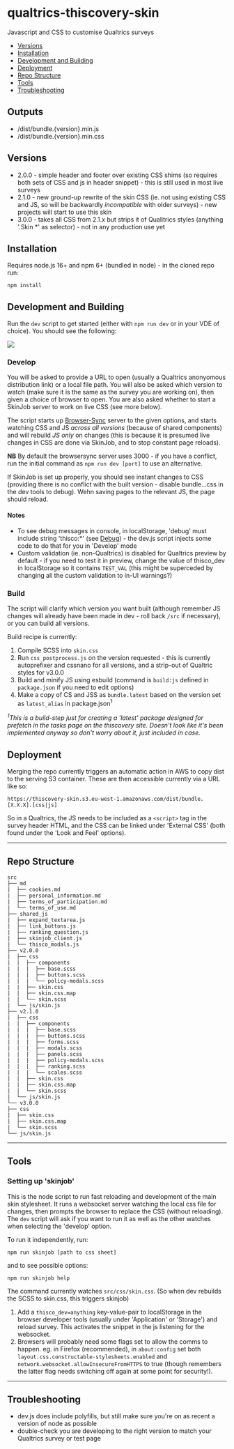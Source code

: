 # qualtrics-thiscovery-skin
Javascript and CSS to customise Qualtrics surveys

- [Versions](#versions)
- [Installation](#installation)
- [Development and Building](#development-and-building)
- [Deployment](#deployment)
- [Repo Structure](#repo-structure)
- [Tools](#tools)
- [Troubleshooting](#troubleshooting)

## Outputs

- /dist/bundle.{version}.min.js
- /dist/bundle.{version}.min.css

## Versions

- 2.0.0 - simple header and footer over existing CSS shims (so requires both sets of CSS and js in header snippet) - this is still used in most live surveys
- 2.1.0 - new ground-up rewrite of the skin CSS (ie. not using existing CSS and JS, so will be backwardly _incompatible_ with older surveys) - new projects will start to use this skin
- 3.0.0 - takes all CSS from 2.1.x but strips it of Qualitrics styles (anything '.Skin *' as selector) - not in any production use yet

## Installation

Requires node.js 16+ and npm 6+ (bundled in node) - in the cloned repo run:

```npm install ```

## Development and Building

Run the `dev` script to get started (either with `npm run dev` or in your VDE of choice). You should see the following:

   ![](./dev_script_options.png)

### Develop

You will be asked to provide a URL to open (usually a Qualtrics anonyomous distribution link) or a local file path.  You will also be asked which version to watch (make sure it is the same as the survey you are working on), then given a choice of browser to open.  You are also asked whether to start a SkinJob server to work on live CSS (see more below).

The script starts up [Browser-Sync](https://browsersync.io/) server to the given options, and starts watching CSS and JS _across all versions_ (because of shared components) and will rebuild _JS only_ on changes (this is because it is presumed live changes in CSS are done via SkinJob, and to stop constant page reloads).

**NB** By default the browsersync server uses 3000 - if you have a conflict, run the initial command as `npm run dev [port]` to use an alternative.

If SkinJob is set up properly, you should see instant changes to CSS (providing there is no conflict with the built version - disable bundle...css in the dev tools to debug). Wehn saving pages to the relevant JS, the page should reload.

#### Notes

- To see debug messages in console, in localStorage, 'debug' must include string 'thisco:*' (see [Debug](https://www.npmjs.com/package/debug)) - the dev.js script injects some code to do that for you in 'Develop' mode
- Custom validation (ie. non-Qualtrics) is disabled for Qualtrics preview by default - if you need to test it in preview, change the value of thisco_dev in localStorage so it contains `TEST_VAL` (this might be superceded by changing all the custom validation to in-UI warnings?)

### Build

The script will clarify which version you want built (although remember JS changes will already have been made in dev - roll back `/src` if necessary), or you can build all versions.

Build recipe is currently:

1. Compile SCSS into `skin.css`
2. Run `css_postprocess.js` on the version requested - this is currently autoprefixer and cssnano for all versions, and a strip-out of Qualtric styles for v3.0.0
3. Build and minify JS using esbuild (command is `build:js` defined in `package.json` if you need to edit options)
4. Make a copy of CS and JSS as `bundle.latest` based on the version set as `latest_alias` in package.json<sup>1</sup>

_<sup>1</sup>This is a build-step just for creating a 'latest' package designed for prefetch in the tasks page on the thiscovery site. Doesn't look like it's been implemented anyway so don't worry about it, just included in case._

## Deployment

Merging the repo currently triggers an automatic action in AWS to copy dist to the serving S3 container.  These are then accessible currently via a URL like so:

`https://thiscovery-skin.s3.eu-west-1.amazonaws.com/dist/bundle.[X.X.X].[css|js]`

So in a Qualtrics, the JS needs to be included as a `<script>` tag in the survey header HTML, and the CSS can be linked under 'External CSS' (both found under the 'Look and Feel' options).

<hr>

## Repo Structure

   ```
   src
├── md
|  ├── cookies.md
|  ├── personal_information.md
|  ├── terms_of_participation.md
|  └── terms_of_use.md
├── shared_js
|  ├── expand_textarea.js
|  ├── link_buttons.js
|  ├── ranking_question.js
|  ├── skinjob_client.js
|  └── thisco_modals.js
├── v2.0.0
|  ├── css
|  |  ├── components
|  |  |  ├── base.scss
|  |  |  ├── buttons.scss
|  |  |  └── policy-modals.scss
|  |  ├── skin.css
|  |  ├── skin.css.map
|  |  └── skin.scss
|  └── js/skin.js
├── v2.1.0
|  ├── css
|  |  ├── components
|  |  |  ├── base.scss
|  |  |  ├── buttons.scss
|  |  |  ├── forms.scss
|  |  |  ├── modals.scss
|  |  |  ├── panels.scss
|  |  |  ├── policy-modals.scss
|  |  |  ├── ranking.scss
|  |  |  └── scales.scss
|  |  ├── skin.css
|  |  ├── skin.css.map
|  |  └── skin.scss
|  └── js/skin.js
└── v3.0.0
   ├── css
   |  ├── skin.css
   |  ├── skin.css.map
   |  └── skin.scss
   └── js/skin.js

```



<hr>

## Tools

### Setting up 'skinjob'

This is the node script to run fast reloading and development of the main skin stylesheet. It runs a websocket server watching the local css file for changes, then prompts the browser to replace the CSS (without reloading). The `dev` script will ask if you want to run it as well as the other watches when selecting the 'develop' option. 

To run it independently, run:

```npm run skinjob [path to css sheet]```

and to see possible options:

`npm run skinjob help`

The command currently watches `src/css/skin.css`. (So when dev rebuilds the SCSS to skin.css, this triggers skinjob)

1. Add a `thisco_dev=anything` key-value-pair to localStorage in the browser developer tools (usually under 'Application' or 'Storage') and reload survey. This activates the snippet in the js listening for the websocket.  
2. Browsers will probably need some flags set to allow the comms to happen.  eg. in Firefox (recommended), in `about:config` set both `layout.css.constructable-stylesheets.enabled` and `network.websocket.allowInsecureFromHTTPS` to true (though remembers the latter flag needs switching off again at some point for security!).

**************

## Troubleshooting

- dev.js does include polyfills, but still make sure you're on as recent a version of node as possible
- double-check you are developing to the right version to match your Qualtrics survey or test page